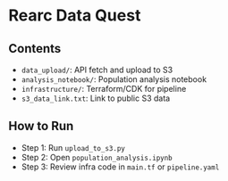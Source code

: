 


# Rearc Data Quest

## Contents
- `data_upload/`: API fetch and upload to S3
- `analysis_notebook/`: Population analysis notebook
- `infrastructure/`: Terraform/CDK for pipeline
- `s3_data_link.txt`: Link to public S3 data

## How to Run
- Step 1: Run `upload_to_s3.py`
- Step 2: Open `population_analysis.ipynb`
- Step 3: Review infra code in `main.tf` or `pipeline.yaml`
